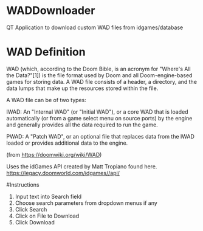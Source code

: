 # WADDownloader
QT Application to download custom WAD files from idgames/database

# WAD Definition 

WAD (which, according to the Doom Bible, is an acronym for "Where's All the Data?"[1]) is the file format used by Doom and all Doom-engine-based games for storing data. A WAD file consists of a header, a directory, and the data lumps that make up the resources stored within the file. 

A WAD file can be of two types:

IWAD: An "Internal WAD" (or "Initial WAD"), or a core WAD that is loaded automatically (or from a game select menu on source ports) by the engine and generally provides all the data required to run the game.

PWAD: A "Patch WAD", or an optional file that replaces data from the IWAD loaded or provides additional data to the engine.

(from https://doomwiki.org/wiki/WAD)

Uses the idGames API created by Matt Tropiano found here.
https://legacy.doomworld.com/idgames//api/

#Instructions
1. Input text into Search field
2. Choose search parameters from dropdown menus if any
3. Click Search
4. Click on File to Download
5. Click Download

